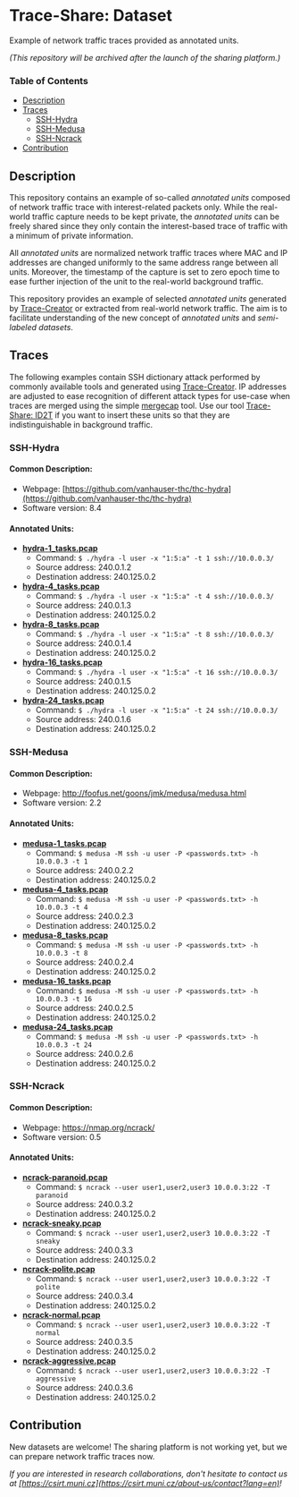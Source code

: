 # Trace-Share: Dataset

Example of network traffic traces provided as annotated units.

_(This repository will be archived after the launch of the sharing platform.)_

### Table of Contents

* [Description](#description)
* [Traces](#traces)
   + [SSH-Hydra](#ssh-hydra)
   + [SSH-Medusa](#ssh-medusa)
   + [SSH-Ncrack](#ssh-ncrack)
* [Contribution](#contribution)


## Description

This repository contains an example of so-called _annotated units_ composed of network traffic trace with interest-related packets only. While the real-world traffic capture needs to be kept private, the _annotated units_ can be freely shared since they only contain the interest-based trace of traffic with a minimum of private information.

All _annotated units_ are normalized network traffic traces where MAC and IP addresses are changed uniformly to the same address range between all units. Moreover, the timestamp of the capture is set to zero epoch time to ease further injection of the unit to the real-world background traffic.

This repository provides an example of selected _annotated units_ generated by [Trace-Creator](https://github.com/Trace-Share/Trace-Creator) or extracted from real-world network traffic. The aim is to facilitate understanding of the new concept of _annotated units_ and _semi-labeled datasets_.


## Traces

The following examples contain SSH dictionary attack performed by commonly available tools and generated using [Trace-Creator](https://github.com/Trace-Share/Trace-Creator). IP addresses are adjusted to ease recognition of different attack types for use-case when traces are merged using the simple [mergecap](https://www.wireshark.org/docs/man-pages/mergecap.html) tool. Use our tool [Trace-Share: ID2T](https://github.com/Trace-Share/ID2T) if you want to insert these units so that they are indistinguishable in background traffic.

### SSH-Hydra

#### Common Description:

* Webpage: [https://github.com/vanhauser-thc/thc-hydra](https://github.com/vanhauser-thc/thc-hydra)
* Software version: 8.4

#### Annotated Units:

* **[hydra-1_tasks.pcap](./SSH-Hydra/hydra-1_tasks.pcap)**
   * Command: `$ ./hydra -l user -x "1:5:a" -t 1 ssh://10.0.0.3/`
   * Source address: 240.0.1.2
   * Destination address: 240.125.0.2
* **[hydra-4_tasks.pcap](./SSH-Hydra/hydra-4_tasks.pcap)**
   * Command: `$ ./hydra -l user -x "1:5:a" -t 4 ssh://10.0.0.3/`
   * Source address: 240.0.1.3
   * Destination address: 240.125.0.2 
* **[hydra-8_tasks.pcap](./SSH-Hydra/hydra-8_tasks.pcap)**
   * Command: `$ ./hydra -l user -x "1:5:a" -t 8 ssh://10.0.0.3/`
   * Source address: 240.0.1.4
   * Destination address: 240.125.0.2 
* **[hydra-16_tasks.pcap](./SSH-Hydra/hydra-16_tasks.pcap)**
   * Command: `$ ./hydra -l user -x "1:5:a" -t 16 ssh://10.0.0.3/`
   * Source address: 240.0.1.5
   * Destination address: 240.125.0.2 
* **[hydra-24_tasks.pcap](./SSH-Hydra/hydra-24_tasks.pcap)**
   * Command: `$ ./hydra -l user -x "1:5:a" -t 24 ssh://10.0.0.3/`
   * Source address: 240.0.1.6
   * Destination address: 240.125.0.2 
    

### SSH-Medusa 

#### Common Description:

* Webpage: http://foofus.net/goons/jmk/medusa/medusa.html
* Software version: 2.2

#### Annotated Units:

* **[medusa-1_tasks.pcap](./SSH-Medusa/medusa-1_tasks.pcap)**
   * Command: `$ medusa -M ssh -u user -P <passwords.txt> -h 10.0.0.3 -t 1`
   * Source address: 240.0.2.2
   * Destination address: 240.125.0.2
* **[medusa-4_tasks.pcap](./SSH-Medusa/medusa-4_tasks.pcap)**
   * Command: `$ medusa -M ssh -u user -P <passwords.txt> -h 10.0.0.3 -t 4`
   * Source address: 240.0.2.3
   * Destination address: 240.125.0.2
* **[medusa-8_tasks.pcap](./SSH-Medusa/medusa-8_tasks.pcap)**
   * Command: `$ medusa -M ssh -u user -P <passwords.txt> -h 10.0.0.3 -t 8`
   * Source address: 240.0.2.4
   * Destination address: 240.125.0.2
* **[medusa-16_tasks.pcap](./SSH-Medusa/medusa-16_tasks.pcap)**
   * Command: `$ medusa -M ssh -u user -P <passwords.txt> -h 10.0.0.3 -t 16`
   * Source address: 240.0.2.5
   * Destination address: 240.125.0.2
* **[medusa-24_tasks.pcap](./SSH-Medusa/medusa-24_tasks.pcap)** 
   * Command: `$ medusa -M ssh -u user -P <passwords.txt> -h 10.0.0.3 -t 24`
   * Source address: 240.0.2.6
   * Destination address: 240.125.0.2

            
### SSH-Ncrack

#### Common Description:

* Webpage: https://nmap.org/ncrack/ 
* Software version: 0.5

#### Annotated Units:

* **[ncrack-paranoid.pcap](./SSH-Ncrack/ncrack-paranoid.pcap)**
   * Command: `$ ncrack --user user1,user2,user3 10.0.0.3:22 -T paranoid`
   * Source address: 240.0.3.2
   * Destination address: 240.125.0.2
* **[ncrack-sneaky.pcap](./SSH-Ncrack/ncrack-sneaky.pcap)**
   * Command: `$ ncrack --user user1,user2,user3 10.0.0.3:22 -T sneaky`
   * Source address: 240.0.3.3
   * Destination address: 240.125.0.2
* **[ncrack-polite.pcap](./SSH-Ncrack/ncrack-polite.pcap)**
   * Command: `$ ncrack --user user1,user2,user3 10.0.0.3:22 -T polite`
   * Source address: 240.0.3.4
   * Destination address: 240.125.0.2
* **[ncrack-normal.pcap](./SSH-Ncrack/ncrack-normal.pcap)**
   * Command: `$ ncrack --user user1,user2,user3 10.0.0.3:22 -T normal`
   * Source address: 240.0.3.5
   * Destination address: 240.125.0.2
* **[ncrack-aggressive.pcap](./SSH-Ncrack/ncrack-aggressive.pcap)**
   * Command: `$ ncrack --user user1,user2,user3 10.0.0.3:22 -T aggressive`
   * Source address: 240.0.3.6
   * Destination address: 240.125.0.2


## Contribution

New datasets are welcome! The sharing platform is not working yet, but we can prepare network traffic traces now.

*If you are interested in research collaborations, don't hesitate to contact us at  [https://csirt.muni.cz](https://csirt.muni.cz/about-us/contact?lang=en)!*
